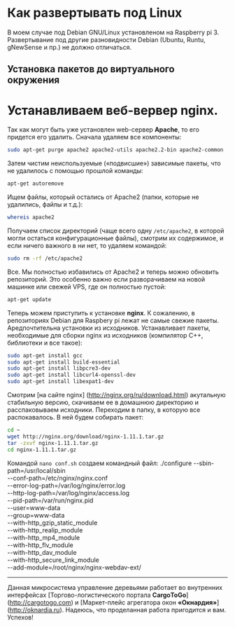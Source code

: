 Как развертывать под Linux
==============================

В моем случае под Debian GNU/Linux установленом на Raspberry pi 3.
Развертывание под другие разновидности Debian (Ubuntu, Runtu, gNewSense и пр.) не должно отличаться.

Установка пакетов до виртуального окружения
-------------------------

# Устанавливаем веб-вервер nginx.

Так как могут быть уже установлен web-сервер **Apache**, то его придется его удалить. Сначала удаляем все компоненты:
```bash
sudo apt-get purge apache2 apache2-utils apache2.2-bin apache2-common
```

Затем чистим неиспользуемые («подвисшие») зависимые пакеты, что не удалилось с помощью прошлой команды:
```bash
apt-get autoremove
```

Ищем файлы, который остались от Apache2 (папки, которые не удалились, файлы и т.д.):
```bash
whereis apache2
```

Получаем список директорий (чаще всего одну `/etc/apache2`, в которой могли остаться конфигурационные файлы), смотрим их содержимое, и если ничего важного в ни нет, то удаляем командой:
```bash
sudo rm -rf /etc/apache2
```

Все. Мы полностью избавились от Apache2 и теперь можно обновить репозиторий. Это особенно важно если разворачиваем на новой машинке или свежей VPS, где он полностью пустой:
```bash
apt-get update
```

Теперь можем приступить к установке **nginx**. К сожалению, в репозиториях Debian для Raspbery pi лежат не самые свежие пакеты. Аредпочтительна установки из исходников. Устанавливает пакеты, необходимые для сборки nginx из исходников (компилятор С++, библиотеки и все такое):
```bash
sudo apt-get install gcc
sudo apt-get install build-essential 
sudo apt-get install libpcre3-dev 
sudo apt-get install libcurl4-openssl-dev
sudo apt-get install libexpat1-dev
```

Смотрим [на сайте nginx] (http://nginx.org/ru/download.html) акутальную стабильную версию, скачиваем ее в домашнюю директорию и расспаковываем исходники. Переходим в папку, в которую все распокавалось. В ней будем собирать пакет:
```bash
cd ~
wget http://nginx.org/download/nginx-1.11.1.tar.gz 
tar -zxvf nginx-1.11.1.tar.gz 
cd nginx-1.11.1.tar.gz
```
Командой `nano conf.sh` создаем командный файл: 
    ./configure --sbin-path=/usr/local/sbin \
--conf-path=/etc/nginx/nginx.conf \
--error-log-path=/var/log/nginx/error.log \
--http-log-path=/var/log/nginx/access.log \
--pid-path=/var/run/nginx.pid \
--user=www-data \
--group=www-data \
--with-http_gzip_static_module \
--with-http_realip_module \
--with-http_mp4_module \
--with-http_flv_module \
--with-http_dav_module \
--with-http_secure_link_module \
--add-module=/root/nginx/nginx-webdav-ext/

------
Данная микросистема управление деревьями работает во внутренних интерфейсах [Торгово-логистического портала **CargоToGo**] (http://cargotogo.com) и [Маркет-плейс агрегатора окон **«Окнардия»**] (http://oknardia.ru). Надеюсь, что проделанная работа пригодится и вам. Успехов!
